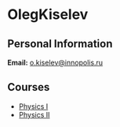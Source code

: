 






OlegKiselev
===========






Personal Information
--------------------


**Email:** o.kiselev@innopolis.ru



Courses
-------


* [Physics I](https://eduwiki.innopolis.university/index.php/BSc:PhysicsI)
* [Physics II](https://eduwiki.innopolis.university/index.php/BSc:PhysicsII)











